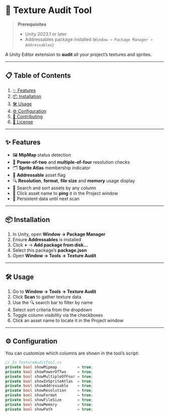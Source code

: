 # 🚀 Texture Audit Tool

> **Prerequisites**  
> - Unity 2023.1 or later  
> - Addressables package installed (`Window → Package Manager → Addressables`)

A Unity Editor extension to **audit** all your project’s textures and sprites.

---

## 📋 Table of Contents

1. [✨ Features](#-features)  
2. [📦 Installation](#-installation)  
3. [🛠️ Usage](#️-usage)  
4. [⚙️ Configuration](#️-configuration)  
5. [🤝 Contributing](#-contributing)  
6. [📝 License](#-license)  

---

## ✨ Features

- 🖼️ **MipMap** status detection  
- 📐 **Power-of-two** and **multiple-of-four** resolution checks  
- 🗂️ **Sprite Atlas** membership indicator  
- 🎯 **Addressable** asset flag  
- 🔍 **Resolution**, **format**, **file size** and **memory** usage display  
- 🔎 Search and sort assets by any column  
- 📁 Click asset name to **ping** it in the Project window  
- 🔄 Persistent data until next scan  

---

## 📦 Installation

1. In Unity, open **Window → Package Manager**  
2. Ensure **Addressables** is installed  
3. Click **+** → **Add package from disk...**  
4. Select this package’s **package.json**  
5. Open **Window → Tools → Texture Audit**  

---

## 🛠️ Usage

1. Go to **Window → Tools → Texture Audit**  
2. Click **Scan** to gather texture data  
3. Use the 🔍 search bar to filter by name  
4. Select sort criteria from the dropdown  
5. Toggle column visibility via the checkboxes  
6. Click an asset name to locate it in the Project window  

---

## ⚙️ Configuration

You can customize which columns are shown in the tool’s script:

```csharp
// In TextureAuditTool.cs
private bool showMipmap         = true;
private bool showPowerOfTwo     = true;
private bool showMultipleOfFour = true;
private bool showInSpriteAtlas  = true;
private bool showAddressable    = true;
private bool showResolution     = true;
private bool showFormat         = true;
private bool showFileSize       = true;
private bool showMemory         = true;
private bool showPath           = true;
